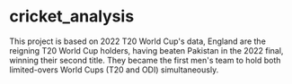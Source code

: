 # cricket_analysis
This project is based on 2022 T20 World Cup's data, England are the reigning T20 World Cup holders, having beaten Pakistan in the 2022 final, winning their second title.  They became the first men's team to hold both limited-overs World Cups (T20 and ODI) simultaneously.
